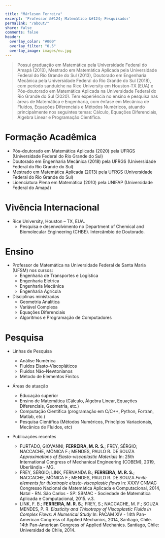 ```yaml
---

title: "Márleson Ferreira"
excerpt: 'Professor &#124; Matemático &#124; Pesquisador'
permalink: "/about/"
share: false
comments: false
header: 
  overlay_color: "#000"
  overlay_filter: "0.5"
  overlay_image: images/eu.jpg    
---
```


> Possui graduação em Matemática pela Universidade Federal do Amapá (2010), Mestrado em Matemática Aplicada pela Universidade Federal do Rio Grande do Sul (2013), Doutorado em Engenharia Mecânica pela Universidade Federal do Rio Grande do Sul (2018), com período sanduíche na Rice University em Houston-TX (EUA) e Pós-doutorado em Matemática Aplicada na Universidade Federal do Rio Grande do Sul (2020). Tem experiência no ensino e pesquisa nas áreas de Matemática e Engenharia, com ênfase em Mecânica de Fluidos, Equações Diferenciais e Métodos Numéricos, atuando principalmente nos seguintes temas: Cálculo, Equações Diferenciais, Álgebra Linear e Programação Científica.


# Formação Acadêmica

* Pós-doutorado em Matemática Aplicada (2020) pela UFRGS (Universidade Federal do Rio Grande do Sul)
* Doutorado em Engenharia Mecânica (2018) pela UFRGS (Universidade Federal do Rio Grande do Sul)
* Mestrado em Matemática Aplicada (2013) pela UFRGS (Universidade Federal do Rio Grande do Sul)
* Licenciatura Plena em Matemática (2010) pela UNIFAP (Universidade Federal do Amapá)

# Vivência Internacional
* Rice University, Houston – TX, EUA.
    + Pesquisa e desenvolvimento no Department of Chemical and Biomolecular Engineering (CHBE). Intercâmbio de Doutorado.

# Ensino    
* Professor de Matemática na Universidade Federal de Santa Maria  (UFSM) nos cursos:
    + Engenharia de Transportes e Logística
    + Engenharia Elétrica
    + Engenharia Mecânica
    + Engenharia Agrícola
* Disciplinas ministradas
    * Geometria Analítica
    * Variável Complexa
    * Equações Diferenciais
    * Algoritmos e Programação de Computadores

# Pesquisa
* Linhas de Pesquisa
    + Análise Numérica
    + Fluidos Elasto-Viscopláticos
    + Fluidos Não-Newtonianos
    + Método de Elementos Finitos
* Áreas de atuação    
    + Educação superior
    + Ensino de Matemática (Cálculo, Álgebra Linear, Equações Diferenciais, Geometria, etc.)
    + Computação Científica (programação em C/C++, Python, Fortran, Matlab, etc.)
    + Pesquisa Científica (Métodos Numéricos, Princípios Variacionais, Mecânica de Fluidos, etc)

* Publicações recentes
    + FURTADO, GIOVANNI; **FERREIRA, M. R. S.**; FREY, SÉRGIO; NACCACHE, MÔNICA F.; MENDES, PAULO R. DE SOUZA *Approximations of Elasto-viscoplastic Materials* In: 25th International Congress of Mechanical Engineering (COBEM), 2019, Uberlândia - MG.  
    + FREY, SÉRGIO; LINK, FERNANDA B.; **FERREIRA, M. R. S.**; NACCACHE, MÔNICA F.; MENDES, PAULO R. DE SOUZA *Finite elements for thixotropic elasto-viscoplastic flows* In: XXXV CNMAC Congresso Nacional de Matemática Aplicada e Computacional, 2014, Natal - RN. São Carlos - SP: SBMAC - Sociedade de Matemática Aplicada e Computacional, 2015. v.3.  
    + LINK, F. B.; **FERREIRA, M. R. S.**; FREY, S.; NACCACHE, M. F.; SOUZA MENDES, P. R. *Elasticity and Thixotropy of Viscoplastic Fluids in Complex Flows: A Numerical Study* In: PACAM XIV - 14th Pan-American Congress of Applied Mechanics, 2014, Santiago, Chile. 14th Pan-American Congress of Applied Mechanics. Santiago, Chile: Universidad de Chile, 2014.





